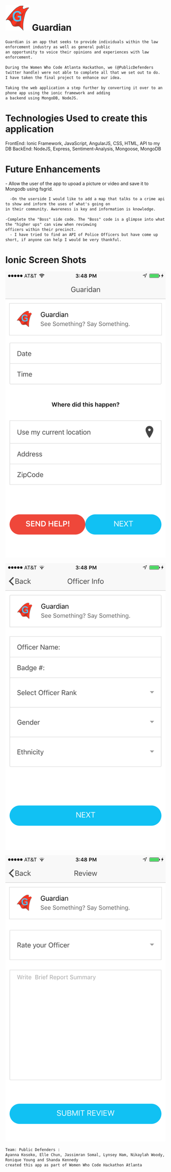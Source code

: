 



  <h1><img src="img/Guardian_Logo-2.png"></img>  Guardian </h1>


    Guardian is an app that seeks to provide individuals within the law enforcement industry as well as general public 
    an opportunity to voice their opinions and experiences with law enforcement.

    During the Women Who Code Atlanta Hackathon, we (@PublicDefenders twitter handle) were not able to complete all that we set out to do.
    I have taken the final project to enhance our idea.

    Taking the web application a step further by converting it over to an phone app using the ionic framework and adding 
    a backend using MongoDB, NodeJS.
    
   <h1>Technologies Used to create this application</h1>
    FrontEnd: Ionic Framework, JavaScript, AngularJS, CSS, HTML, API to my DB
    BackEnd: NodeJS, Express, Sentiment-Analysis, Mongoose, MongoDB

   <h1>Future Enhancements</h1>
      - Allow the user of the app to upoad a picture or video and save it to Mongodb using fsgrid.

      -On the userside I would like to add a map that talks to a crime api to show and inform the uses of what's going on 
    in their community. Awareness is key and information is knowledge.

    -Complete the "Boss" side code. The "Boss" code is a glimpse into what the "higher ups" can view when reviewing 
    officers within their precinct.
      - I have tried to find an API of Police Officers but have come up short, if anyone can help I would be very thankful.
       
  
  # Ionic Screen Shots
   <img src="img/homePage.PNG">
   
   <img src="img/officerInfo.PNG"></img>
  
   <img src="img/review.PNG"></img>
  

    Team: Public Defenders :
    Ayanna Kosoko, Elle Chun, Jassimran Somal, Lynsey Ham, Nikaylah Woody, Ronique Young and Shanda Kennedy 
    created this app as part of Women Who Code Hackathon Atlanta
